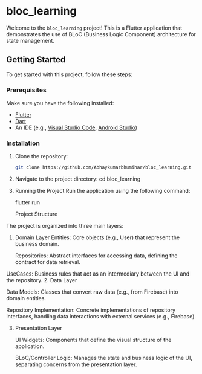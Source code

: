 # bloc_learning

Welcome to the `bloc_learning` project! This is a Flutter application that demonstrates the use of BLoC (Business Logic Component) architecture for state management.

## Getting Started

To get started with this project, follow these steps:

### Prerequisites

Make sure you have the following installed:
- [Flutter](https://flutter.dev/docs/get-started/install)
- [Dart](https://dart.dev/get-dart)
- An IDE (e.g., [Visual Studio Code](https://code.visualstudio.com/), [Android Studio](https://developer.android.com/studio))

### Installation

1. Clone the repository:
   ```bash
   git clone https://github.com/Abhaykumarbhumihar/bloc_learning.git

2. Navigate to the project directory:
   cd bloc_learning

3. Running the Project
   Run the application using the following command:

   flutter run
   
   Project Structure

  The project is organized into three main layers:

1. Domain Layer
   Entities: Core objects (e.g., User) that represent the business domain.

   Repositories: Abstract interfaces for accessing data, defining the contract for data retrieval.
   
  UseCases: Business rules that act as an intermediary between the UI and the repository.
2. Data Layer
   
   Data Models: Classes that convert raw data (e.g., from Firebase) into domain entities.
  
   Repository Implementation: Concrete implementations of repository interfaces, handling data interactions with external services (e.g., Firebase).

3. Presentation Layer
  
   UI Widgets: Components that define the visual structure of the application.
 
   BLoC/Controller Logic: Manages the state and business logic of the UI, separating concerns from the presentation layer.









